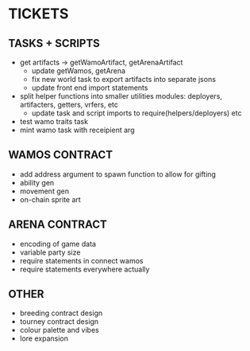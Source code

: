 # TICKETS

## TASKS + SCRIPTS
 - get artifacts -> getWamoArtifact, getArenaArtifact
    - update getWamos, getArena
    - fix new world task to export artifacts into separate jsons
    - update front end import statements
 - split helper functions into smaller utilities modules: deployers, artifacters, getters,
    vrfers, etc
    - update task and script imports to require(helpers/deployers) etc
 - test wamo traits task
 - mint wamo task with receipient arg

## WAMOS CONTRACT
 - add address argument to spawn function to allow for gifting
 - ability gen
 - movement gen
 - on-chain sprite art

## ARENA CONTRACT
 - encoding of game data
 - variable party size
 - require statements in connect wamos
 - require statements everywhere actually

## OTHER
 - breeding contract design
 - tourney contract design
 - colour palette and vibes
 - lore expansion
